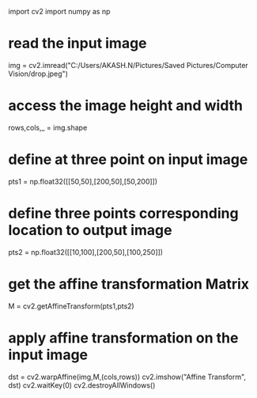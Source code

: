 import cv2
import numpy as np
# read the input image
img = cv2.imread("C:/Users/AKASH.N/Pictures/Saved Pictures/Computer Vision/drop.jpeg")
# access the image height and width
rows,cols,_ = img.shape
# define at three point on input image
pts1 = np.float32([[50,50],[200,50],[50,200]])
# define three points corresponding location to output image
pts2 = np.float32([[10,100],[200,50],[100,250]])
# get the affine transformation Matrix
M = cv2.getAffineTransform(pts1,pts2)
# apply affine transformation on the input image
dst = cv2.warpAffine(img,M,(cols,rows))
cv2.imshow("Affine Transform", dst)
cv2.waitKey(0)
cv2.destroyAllWindows()
